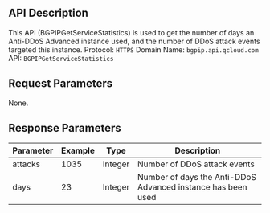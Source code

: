 ﻿[//]: # (chinagitpath:XXXXX)

## API Description
This API (BGPIPGetServiceStatistics) is used to get the number of days an Anti-DDoS Advanced instance used, and the number of DDoS attack events targeted this instance.
Protocol: `HTTPS`
Domain Name: `bgpip.api.qcloud.com`
API: `BGPIPGetServiceStatistics`

## Request Parameters
None.

## Response Parameters

| Parameter | Example| Type | Description |
|---------|---------|---------|---------|
| attacks | 1035| Integer | Number of DDoS attack events |
| days | 23 | Integer | Number of days the Anti-DDoS Advanced instance has been used|

